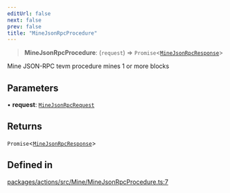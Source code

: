 ```yaml
---
editUrl: false
next: false
prev: false
title: "MineJsonRpcProcedure"
---
```


> **MineJsonRpcProcedure**: (`request`) => `Promise`\<[`MineJsonRpcResponse`](/reference/tevm/actions/type-aliases/minejsonrpcresponse/)\>

Mine JSON-RPC tevm procedure mines 1 or more blocks

## Parameters

• **request**: [`MineJsonRpcRequest`](/reference/tevm/actions/type-aliases/minejsonrpcrequest/)

## Returns

`Promise`\<[`MineJsonRpcResponse`](/reference/tevm/actions/type-aliases/minejsonrpcresponse/)\>

## Defined in

[packages/actions/src/Mine/MineJsonRpcProcedure.ts:7](https://github.com/evmts/tevm-monorepo/blob/main/packages/actions/src/Mine/MineJsonRpcProcedure.ts#L7)
